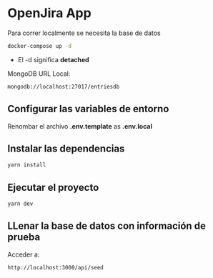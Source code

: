 # OpenJira App
Para correr localmente se necesita la base de datos

```bash
docker-compose up -d
```

* El -d significa __detached__

MongoDB URL Local:
```bash
mongodb://localhost:27017/entriesdb
```

## Configurar las variables de entorno
Renombar el archivo __.env.template__ as __.env.local__

## Instalar las dependencias
```bash
yarn install
```

## Ejecutar el proyecto
```bash
yarn dev
```


## LLenar la base de datos con información de prueba
Acceder a:
```
http://localhost:3000/api/seed
```
